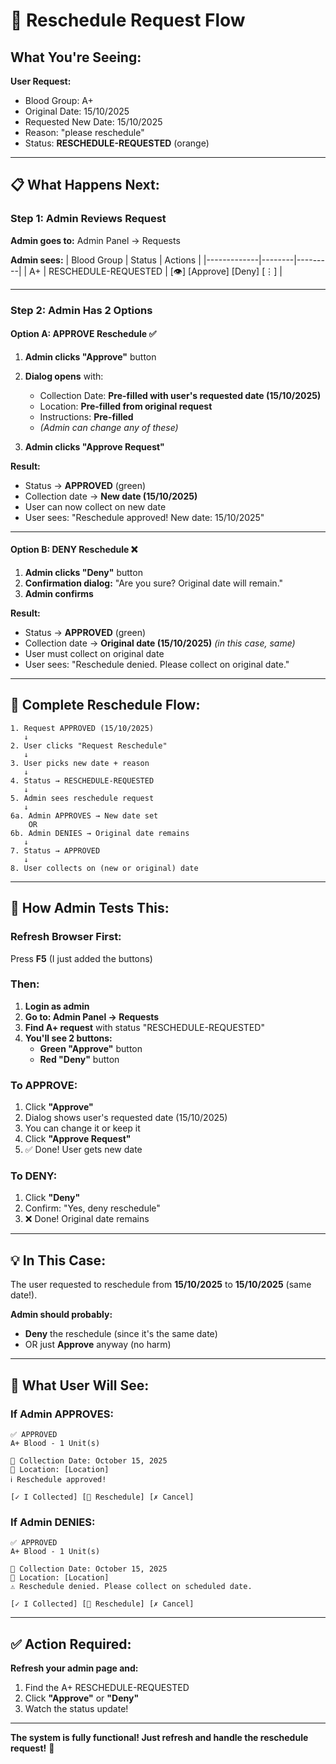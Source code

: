 # 🔄 Reschedule Request Flow

## What You're Seeing:

**User Request:**
- Blood Group: A+
- Original Date: 15/10/2025
- Requested New Date: 15/10/2025
- Reason: "please reschedule"
- Status: **RESCHEDULE-REQUESTED** (orange)

---

## 📋 What Happens Next:

### **Step 1: Admin Reviews Request**

**Admin goes to:** Admin Panel → Requests

**Admin sees:**
| Blood Group | Status | Actions |
|-------------|--------|---------|
| A+ | RESCHEDULE-REQUESTED | [👁️] [Approve] [Deny] [⋮] |

---

### **Step 2: Admin Has 2 Options**

#### **Option A: APPROVE Reschedule** ✅

1. **Admin clicks "Approve"** button
2. **Dialog opens** with:
   - Collection Date: **Pre-filled with user's requested date (15/10/2025)**
   - Location: **Pre-filled from original request**
   - Instructions: **Pre-filled**
   - *(Admin can change any of these)*

3. **Admin clicks "Approve Request"**

**Result:**
- Status → **APPROVED** (green)
- Collection date → **New date (15/10/2025)**
- User can now collect on new date
- User sees: "Reschedule approved! New date: 15/10/2025"

---

#### **Option B: DENY Reschedule** ❌

1. **Admin clicks "Deny"** button
2. **Confirmation dialog:** "Are you sure? Original date will remain."
3. **Admin confirms**

**Result:**
- Status → **APPROVED** (green)
- Collection date → **Original date (15/10/2025)** *(in this case, same)*
- User must collect on original date
- User sees: "Reschedule denied. Please collect on original date."

---

## 🎯 Complete Reschedule Flow:

```
1. Request APPROVED (15/10/2025) 
   ↓
2. User clicks "Request Reschedule"
   ↓
3. User picks new date + reason
   ↓
4. Status → RESCHEDULE-REQUESTED
   ↓
5. Admin sees reschedule request
   ↓
6a. Admin APPROVES → New date set
    OR
6b. Admin DENIES → Original date remains
   ↓
7. Status → APPROVED
   ↓
8. User collects on (new or original) date
```

---

## 🔧 How Admin Tests This:

### **Refresh Browser First:**
Press **F5** (I just added the buttons)

### **Then:**

1. **Login as admin**
2. **Go to: Admin Panel → Requests**
3. **Find A+ request** with status "RESCHEDULE-REQUESTED"
4. **You'll see 2 buttons:**
   - **Green "Approve"** button
   - **Red "Deny"** button

### **To APPROVE:**
1. Click **"Approve"**
2. Dialog shows user's requested date (15/10/2025)
3. You can change it or keep it
4. Click **"Approve Request"**
5. ✅ Done! User gets new date

### **To DENY:**
1. Click **"Deny"**
2. Confirm: "Yes, deny reschedule"
3. ❌ Done! Original date remains

---

## 💡 In This Case:

The user requested to reschedule from **15/10/2025** to **15/10/2025** (same date!).

**Admin should probably:**
- **Deny** the reschedule (since it's the same date)
- OR just **Approve** anyway (no harm)

---

## 🎨 What User Will See:

### **If Admin APPROVES:**
```
✅ APPROVED
A+ Blood - 1 Unit(s)

📅 Collection Date: October 15, 2025
📍 Location: [Location]
ℹ️ Reschedule approved!

[✓ I Collected] [📅 Reschedule] [✗ Cancel]
```

### **If Admin DENIES:**
```
✅ APPROVED
A+ Blood - 1 Unit(s)

📅 Collection Date: October 15, 2025
📍 Location: [Location]
⚠️ Reschedule denied. Please collect on scheduled date.

[✓ I Collected] [📅 Reschedule] [✗ Cancel]
```

---

## ✅ **Action Required:**

**Refresh your admin page and:**
1. Find the A+ RESCHEDULE-REQUESTED
2. Click **"Approve"** or **"Deny"**
3. Watch the status update!

---

**The system is fully functional! Just refresh and handle the reschedule request!** 🚀
